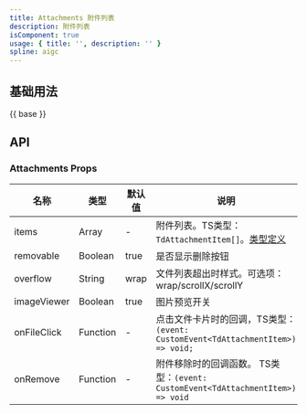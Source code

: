 ```yaml
---
title: Attachments 附件列表
description: 附件列表
isComponent: true
usage: { title: '', description: '' }
spline: aigc
---
```


## 基础用法

{{ base }}


## API
### Attachments Props
名称 | 类型 | 默认值 | 说明 | 必传
-- | -- | -- | -- | --
items | Array  | - | 附件列表。TS类型：`TdAttachmentItem[]`。[类型定义](./chat-filecard?tab=api#tdattachmentitem-类型说明) | Y
removable | Boolean | true | 是否显示删除按钮 | N
overflow | String | wrap | 文件列表超出时样式。可选项：wrap/scrollX/scrollY | N
imageViewer | Boolean | true | 图片预览开关 | N
onFileClick | Function | - | 点击文件卡片时的回调，TS类型：`(event: CustomEvent<TdAttachmentItem>) => void;` | N
onRemove | Function | - | 附件移除时的回调函数。 TS类型：`(event: CustomEvent<TdAttachmentItem>) => void` | N
